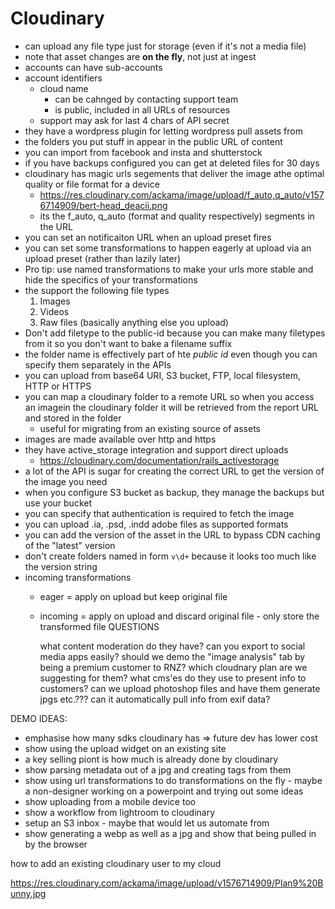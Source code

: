 # Cloudinary

* can upload any file type just for storage (even if it's not a media file)
* note that asset changes are **on the fly**, not just at ingest
* accounts can have sub-accounts
* account identifiers
    * cloud name
        * can be cahnged by contacting support team
        * is public, included in all URLs of resources
    * support may ask for last 4 chars of API secret
* they have a wordpress plugin for letting wordpress pull assets from
* the folders you put stuff in appear in the public URL of content
* you can import from facebook and insta and shutterstock
* if you have backups configured you can get at deleted files for 30 days
* cloudinary has magic urls segements that deliver the image athe optimal quality or file format for a device
    * https://res.cloudinary.com/ackama/image/upload/f_auto,q_auto/v1576714909/bert-head_deacii.png
    * its the f_auto, q_auto (format and quality respectively) segments in the URL
* you can set an notificaiton URL when an upload preset fires
* you can set some transformations to happen eagerly at upload via an upload preset (rather than lazily later)
* Pro tip: use named transformations to make your urls more stable and hide the specifics of your transformations
* the support the following file types
  1. Images
  2. Videos
  3. Raw files (basically anything else you upload)
* Don't add filetype to the public-id because you can make many filetypes from it so you don't want to bake a filename suffix
* the folder name is effectively part of hte _public id_ even though you can specify them separately in the APIs
* you can upload from base64 URI, S3 bucket, FTP, local filesystem, HTTP or HTTPS
* you can map a cloudinary folder to a remote URL so when you access an imagein the cloudinary folder it will be retrieved from the report URL and stored in the folder
    * useful for migrating from an existing source of assets
* images are made available over http and https
* they have active_storage integration and support direct uploads
  * https://cloudinary.com/documentation/rails_activestorage
* a lot of the API is sugar for creating the correct URL to get the version of the image you need
* when you configure S3 bucket as backup, they manage the backups but use your bucket
* you can specify that authentication is required to fetch the image
* you can upload .ia, .psd, .indd adobe files as supported formats
* you can add the version of the asset in the URL to bypass CDN caching of the "latest" version
* don't create folders named in form `v\d+` because it looks too much like the version string
* incoming transformations
  * eager = apply on upload but keep original file
  * incoming = apply on upload and discard original file - only store the transformed file
QUESTIONS

    what content moderation do they have?
    can you export to social media apps easily?
    should we demo the "image analysis" tab by being a premium customer to RNZ?
    which cloudnary plan are we suggesting for them?
    what cms'es do they use to present info to customers?
    can we upload photoshop files and have them generate jpgs etc.???
    can it automatically pull info from exif data?

DEMO IDEAS:

* emphasise how many sdks cloudinary has => future dev has lower cost
* show using the upload widget on an existing site
* a key selling piont is how much is already done by cloudinary
* show parsing metadata out of a jpg and creating tags from them
* show using url transformations to do transformations on the fly - maybe a non-designer working on a powerpoint and trying out some ideas
* show uploading from a mobile device too
* show a workflow from lightroom to cloudinary
* setup an S3 inbox - maybe that would let us automate from
* show generating a webp as well as a jpg and show that being pulled in by the browser

how to add an existing cloudinary user to my cloud


https://res.cloudinary.com/ackama/image/upload/v1576714909/Plan9%20Bunny.jpg